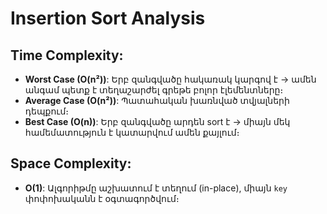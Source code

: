 # Insertion Sort Analysis

## Time Complexity:
- **Worst Case (O(n²))**: 
  Երբ զանգվածը հակառակ կարգով է → ամեն անգամ պետք է տեղաշարժել գրեթե բոլոր էլեմենտները։
- **Average Case (O(n²))**: 
  Պատահական խառնված տվյալների դեպքում։
- **Best Case (O(n))**: 
  Երբ զանգվածը արդեն sort է → միայն մեկ համեմատություն է կատարվում ամեն քայլում։

## Space Complexity:
- **O(1)**: 
  Ալգորիթմը աշխատում է տեղում (in-place), միայն `key` փոփոխականն է օգտագործվում։
